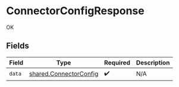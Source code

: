 # ConnectorConfigResponse

OK


## Fields

| Field                                                            | Type                                                             | Required                                                         | Description                                                      |
| ---------------------------------------------------------------- | ---------------------------------------------------------------- | ---------------------------------------------------------------- | ---------------------------------------------------------------- |
| `data`                                                           | [shared.ConnectorConfig](../../models/shared/connectorconfig.md) | :heavy_check_mark:                                               | N/A                                                              |